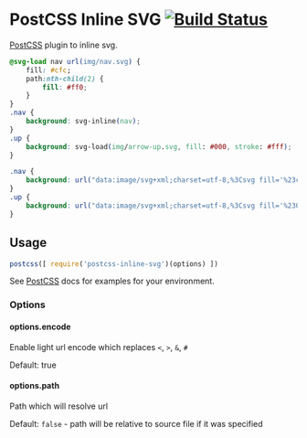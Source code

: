 # PostCSS Inline SVG [![Build Status][ci-img]][ci]

[PostCSS] plugin to inline svg.

[PostCSS]: https://github.com/postcss/postcss
[ci-img]:  https://travis-ci.org/TrySound/postcss-inline-svg.svg
[ci]:      https://travis-ci.org/TrySound/postcss-inline-svg

```css
@svg-load nav url(img/nav.svg) {
    fill: #cfc;
    path:nth-child(2) {
        fill: #ff0;
    }
}
.nav {
    background: svg-inline(nav);
}
.up {
    background: svg-load(img/arrow-up.svg, fill: #000, stroke: #fff);
}
```

```css
.nav {
    background: url("data:image/svg+xml;charset=utf-8,%3Csvg fill='%23cfc'%3E%3Cpath d='...'/%3E%3Cpath d='...' fill='%23ff0'/%3E%3Cpath d='...'/%3E%3C/svg%3E");
}
.up {
    background: url("data:image/svg+xml;charset=utf-8,%3Csvg fill='%23000' stroke='%23fff'%3E...%3C/svg%3E");
}
```

## Usage

```js
postcss([ require('postcss-inline-svg')(options) ])
```

See [PostCSS] docs for examples for your environment.

### Options

#### options.encode

Enable light url encode which replaces `<`, `>`, `&`, `#`

Default: true

#### options.path

Path which will resolve url

Default: `false` - path will be relative to source file if it was specified
